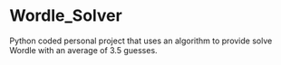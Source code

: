 # Wordle_Solver
Python coded personal project that uses an algorithm to provide solve Wordle with an average of 3.5 guesses.
